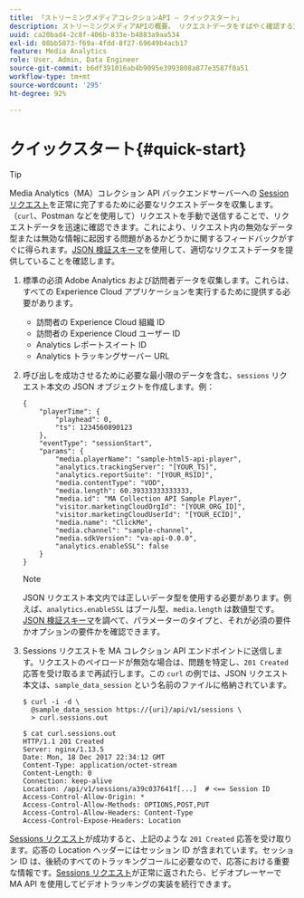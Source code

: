 ```yaml
---
title: 「ストリーミングメディアコレクションAPI — クイックスタート」
description: ストリーミングメディアAPIの概要。 リクエストデータをすばやく確認する方法を説明します。
uuid: ca20bad4-2c8f-406b-833e-b4883a9aa534
exl-id: 08bb5873-f69a-4fdd-8f27-69649b4acb17
feature: Media Analytics
role: User, Admin, Data Engineer
source-git-commit: b6df391016ab4b9095e3993808a877e3587f0a51
workflow-type: tm+mt
source-wordcount: '295'
ht-degree: 92%

---
```


# クイックスタート{#quick-start}

>[!TIP]
>
>Media Analytics（MA）コレクション API バックエンドサーバーへの [Session リクエスト](/help/media-collection-api/mc-api-ref/mc-api-sessions-req.md)を正常に完了するために必要なリクエストデータを収集します。（`curl`、Postman などを使用して）リクエストを手動で送信することで、リクエストデータを迅速に確認できます。これにより、リクエスト内の無効なデータ型または無効な情報に起因する問題があるかどうかに関するフィードバックがすぐに得られます。[JSON 検証スキーマ](/help/media-collection-api/mc-api-ref/mc-api-json-validation.md)を使用して、適切なリクエストデータを提供していることを確認します。

1. 標準の必須 Adobe Analytics および訪問者データを収集します。これらは、すべての Experience Cloud アプリケーションを実行するために提供する必要があります。

   * 訪問者の Experience Cloud 組織 ID
   * 訪問者の Experience Cloud ユーザー ID
   * Analytics レポートスイート ID
   * Analytics トラッキングサーバー URL

1. 呼び出しを成功させるために必要な最小限のデータを含む、`sessions` リクエスト本文の JSON オブジェクトを作成します。例：

   ```
   { 
       "playerTime": { 
           "playhead": 0, 
           "ts": 1234560890123 
       }, 
       "eventType": "sessionStart", 
       "params": { 
           "media.playerName": "sample-html5-api-player", 
           "analytics.trackingServer": "[YOUR_TS]", 
           "analytics.reportSuite": "[YOUR_RSID]", 
           "media.contentType": "VOD", 
           "media.length": 60.39333333333333, 
           "media.id": "MA Collection API Sample Player", 
           "visitor.marketingCloudOrgId": "[YOUR_ORG_ID]", 
           "visitor.marketingCloudUserId": "[YOUR_ECID]",
           "media.name": "ClickMe", 
           "media.channel": "sample-channel", 
           "media.sdkVersion": "va-api-0.0.0", 
           "analytics.enableSSL": false 
       } 
   }
   ```

   >[!NOTE]
   >
   >JSON リクエスト本文内では正しいデータ型を使用する必要があります。例えば、`analytics.enableSSL` はブール型、`media.length` は数値型です。[JSON 検証スキーマ](/help/media-collection-api/mc-api-impl/mc-api-validate-reqs.md)を調べて、パラメーターのタイプと、それが必須の要件かオプションの要件かを確認できます。

1. Sessions リクエストを MA コレクション API エンドポイントに送信します。リクエストのペイロードが無効な場合は、問題を特定し、`201 Created` 応答を受け取るまで再試行します。この `curl` の例では、JSON リクエスト本文は、`sample_data_session` という名前のファイルに格納されています。

   ```
   $ curl -i -d \ 
     @sample_data_session https://{uri}/api/v1/sessions \ 
     > curl.sessions.out 
   
   $ cat curl.sessions.out 
   HTTP/1.1 201 Created 
   Server: nginx/1.13.5 
   Date: Mon, 18 Dec 2017 22:34:12 GMT 
   Content-Type: application/octet-stream 
   Content-Length: 0 
   Connection: keep-alive 
   Location: /api/v1/sessions/a39c037641f[...]  # <== Session ID  
   Access-Control-Allow-Origin: * 
   Access-Control-Allow-Methods: OPTIONS,POST,PUT 
   Access-Control-Allow-Headers: Content-Type 
   Access-Control-Expose-Headers: Location
   ```

[Sessions リクエスト](/help/media-collection-api/mc-api-ref/mc-api-sessions-req.md)が成功すると、上記のような `201 Created` 応答を受け取ります。応答の Location ヘッダーにはセッション ID が含まれています。セッション ID は、後続のすべてのトラッキングコールに必要なので、応答における重要な情報です。[Sessions リクエスト](/help/media-collection-api/mc-api-ref/mc-api-sessions-req.md)が正常に返されたら、ビデオプレーヤーで MA API を使用してビデオトラッキングの実装を続行できます。
